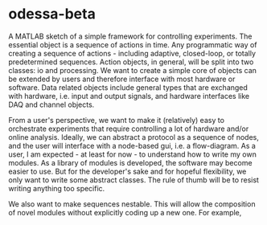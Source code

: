 # odessa-beta
A MATLAB sketch of a simple framework for controlling experiments. The essential object is a sequence of actions in time. Any programmatic way of creating a sequence of actions - including adaptive, closed-loop, or totally predetermined sequences. Action objects, in general, will be split into two classes: io and processing. We want to create a simple core of objects can be extended by users and therefore interface with most hardware or software.  Data related objects include general types that are exchanged with hardware, i.e.  input and output signals, and hardware interfaces like DAQ  and channel objects. 

From a user's perspective, we want to make it (relatively) easy to orchestrate experiments that require controlling a lot of hardware and/or online analysis. Ideally, we can abstract a protocol as a sequence of nodes, and the user will interface with a node-based gui, i.e. a flow-diagram. As a user, I am expected - at least for now - to understand how to write my own modules. As a library of modules is developed, the software may become easier to use. But for the developer's sake and for hopeful flexibility, we only want to write some abstract classes. The rule of thumb will be to resist writing anything too specific.

We also want to make sequences nestable. This will allow the composition of novel modules without explicitly coding up a new one. For example, 
